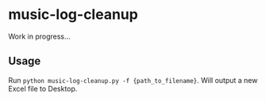 # music-log-cleanup
Work in progress... 

## Usage
Run `python music-log-cleanup.py -f {path_to_filename}`. Will output a new Excel file to Desktop.
